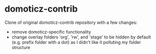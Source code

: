 # domoticz-contrib
Clone of original domoticz-contrib repository with a few changes:
- remove domoticz-specific functionality
- change overlay folders 'org', 'rw', and 'stage' to be hidden by default (e.g. prefix folder with a dot) as I didn't like it polluting my folder structure
